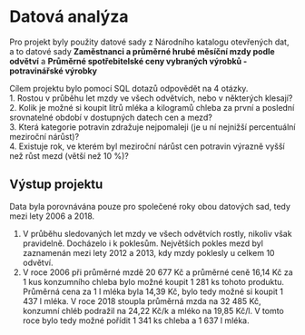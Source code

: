# Datová analýza

Pro projekt byly použity datové sady z Národního katalogu otevřených dat, a to datové sady **Zaměstnanci a průměrné hrubé měsíční mzdy podle odvětví** a **Průměrné spotřebitelské ceny vybraných výrobků - potravinářské výrobky**

Cílem projektu bylo pomocí SQL dotazů odpovědět na 4 otázky.\
    1. Rostou v průběhu let mzdy ve všech odvětvích, nebo v některých klesají?\
    2. Kolik je možné si koupit litrů mléka a kilogramů chleba za první a poslední srovnatelné období v dostupných datech cen a mezd?\
    3. Která kategorie potravin zdražuje nejpomaleji (je u ní nejnižší percentuální meziroční nárůst)?\
    4. Existuje rok, ve kterém byl meziroční nárůst cen potravin výrazně vyšší než růst mezd (větší než 10 %)?

## Výstup projektu
Data byla porovnávána pouze pro společené roky obou datových sad, tedy mezi lety 2006 a 2018.

1. V průběhu sledovaných let mzdy ve všech odvětvích rostly, nikoliv však pravidelně. Docházelo i k poklesům. Největších pokles mezd byl zaznamenán mezi lety 2012 a 2013, kdy mzdy poklesly u celkem 10 odvětví.
2. V roce 2006 při průměrné mzdě 20 677 Kč a průměrné ceně 16,14 Kč za 1 kus konzumního chleba bylo možné koupit 1 281 ks tohoto produktu. Průměrná cena za 1 l mléka byla 14,39 Kč, bylo tedy možné si koupit 1 437 l mléka. V roce 2018 stoupla průměrná mzda na 32 485 Kč, konzumní chléb podražil na 24,22 Kč/k a mléko na 19,85 Kč/l. V tomto roce bylo tedy možné pořídit 1 341 ks chleba a 1 637 l mléka.

